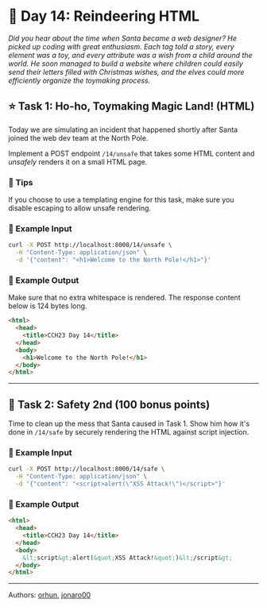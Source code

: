 # 🎄 Day 14: Reindeering HTML

*Did you hear about the time when Santa became a web designer? He picked up coding with great enthusiasm. Each tag told a story, every element was a toy, and every attribute was a wish from a child around the world. He soon managed to build a website where children could easily send their letters filled with Christmas wishes, and the elves could more efficiently organize the toymaking process.*

## ⭐ Task 1: Ho-ho, Toymaking Magic Land! (HTML)

Today we are simulating an incident that happened shortly after Santa joined the web dev team at the North Pole.

Implement a POST endpoint `/14/unsafe` that takes some HTML content and *unsafely* renders it on a small HTML page.

### 🔔 Tips

If you choose to use a templating engine for this task, make sure you disable escaping to allow unsafe rendering.

### 💠 Example Input

```bash
curl -X POST http://localhost:8000/14/unsafe \
  -H "Content-Type: application/json" \
  -d '{"content": "<h1>Welcome to the North Pole!</h1>"}'
```

### 💠 Example Output

Make sure that no extra whitespace is rendered. The response content below is 124 bytes long.

```html
<html>
  <head>
    <title>CCH23 Day 14</title>
  </head>
  <body>
    <h1>Welcome to the North Pole!</h1>
  </body>
</html>
```

---

## 🎁 Task 2: Safety 2nd (100 bonus points)

Time to clean up the mess that Santa caused in Task 1.
Show him how it's done in `/14/safe` by securely rendering the HTML against script injection.

### 💠 Example Input

```bash
curl -X POST http://localhost:8000/14/safe \
  -H "Content-Type: application/json" \
  -d '{"content": "<script>alert(\"XSS Attack!\")</script>"}'
```

### 💠 Example Output

```html
<html>
  <head>
    <title>CCH23 Day 14</title>
  </head>
  <body>
    &lt;script&gt;alert(&quot;XSS Attack!&quot;)&lt;/script&gt;
  </body>
</html>
```

---

Authors: [orhun](https://github.com/orhun), [jonaro00](https://github.com/jonaro00)
